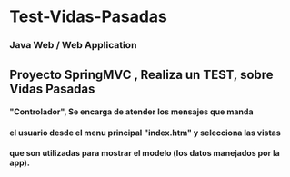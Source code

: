 # Test-Vidas-Pasadas

### Java Web / Web Application

## Proyecto SpringMVC , Realiza un TEST, sobre Vidas Pasadas

 #### "Controlador", Se encarga de atender los mensajes que manda
 #### el usuario desde el menu principal "index.htm" y selecciona las vistas
 #### que son utilizadas para mostrar el modelo (los datos manejados por la app).
